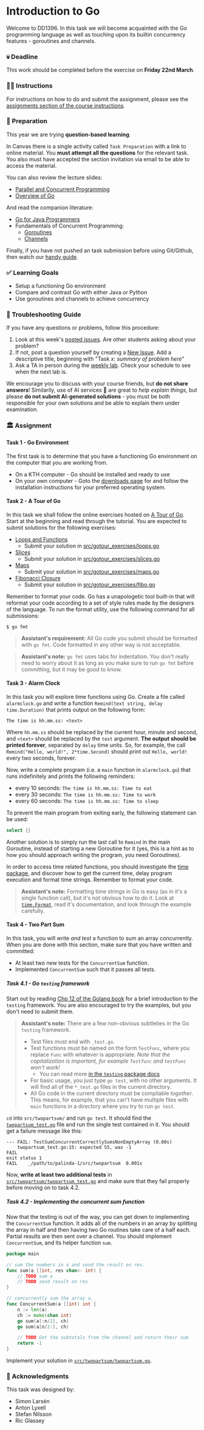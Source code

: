 # Introduction to Go
Welcome to DD1396. In this task we will become acquainted with the Go programming language as well as touching upon its builtin concurrency features - goroutines and channels.

### 💀 Deadline
This work should be completed before the exercise on **Friday 22nd March**.

### 👩‍🏫 Instructions
For instructions on how to do and submit the assignment, please see the
[assignments section of the course instructions](https://gits-15.sys.kth.se/inda-23/course-instructions#assignments).

### 📝 Preparation
This year we are trying **question-based learning**. 

In Canvas there is a single activity called `Task Preparation` with a link to online material. You **must attempt all the questions** for the relevant task. You also must have accepted the section invitation via email to be able to access the material.

You can also review the lecture slides: 
- [Parallel and Concurrent Programming](https://docs.google.com/presentation/d/1vb4F1Bu_ElXI6nR48lhfbN3O6iSo_3LUez8XShioHLU/edit#slide=id.p)
- [Overview of Go](https://docs.google.com/presentation/d/1t59UE1mWf-VIxr1hHkojHJ2U-vlGVFi5oFh1ufIeqSA/edit#slide=id.p)

And read the companion literature:
- [Go for Java Programmers](http://yourbasic.org/golang/go-java-tutorial/)
- Fundamentals of Concurrent Programming:
    - [Goroutines](http://yourbasic.org/golang/goroutines-explained/)
    - [Channels](https://yourbasic.org/golang/channels-explained/)

Finally, if you have not pushed an task submission before using Git/Github, then watch our [handy guide](https://www.youtube.com/watch?v=Sp5AASmX4no&list=PLZtN6QLX2rBA_gL6zs-qijIDihx-p2tO8).

### ✅ Learning Goals
* Setup a functioning Go environment
* Compare and contrast Go with either Java or Python
* Use goroutines and channels to achieve concurrency

### 🚨 Troubleshooting Guide
If you have any questions or problems, follow this procedure: <br/>

1. Look at this week's [posted issues](https://gits-15.sys.kth.se/inda-23/help/issues). Are other students asking about your problem?
2. If not, post a question yourself by creating a [New Issue](https://gits-15.sys.kth.se/inda-23/help/issues/new). Add a descriptive title, beginning with "Task *x*: *summary of problem here*"
3. Ask a TA in person during the [weekly lab](https://queue.csc.kth.se/Queue/INDA). Check your schedule to see when the next lab is.

We encourage you to discuss with your course friends, but **do not share answers**! Similarily, use of AI services  🤖 are great to *help explain things*, but please **do not submit AI-generated solutions** - you must be both responsible for your own solutions and be able to explain them under examination.

### 🏛 Assignment

#### Task 1 - Go Environment

The first task is to determine that you have a functioning Go environment on
the computer that you are working from.

- On a KTH computer - Go should be installed and ready to use
- On your own computer - Goto the [downloads page](https://golang.org/dl/) for
  and follow the installation instructions for your preferred operating system.

#### Task 2 - A Tour of Go

In this task we shall follow the online exercises hosted on
[A Tour of Go](http://tour.golang.org/welcome/1). Start at the beginning and
read through the tutorial. You are expected to submit solutions for the
following exercises:

- [Loops and Functions](http://tour.golang.org/flowcontrol/8)
    - Submit your solution in [src/gotour_exercises/loops.go](src/gotour_exercises/loops.go)
- [Slices](http://tour.golang.org/moretypes/18)
    - Submit your solution in [src/gotour_exercises/slices.go](src/gotour_exercises/slices.go)
- [Maps](http://tour.golang.org/moretypes/23)
    - Submit your solution in [src/gotour_exercises/maps.go](src/gotour_exercises/maps.go)
- [Fibonacci Closure](http://tour.golang.org/moretypes/26)
    - Submit your solution in [src/gotour_exercises/fibo.go](src/gotour_exercises/fibo.go)

Remember to format your code. Go has a unapologetic tool built-in that will
reformat your code according to a set of style rules made by the designers of
the language. To run the format utility, use the following command for all
submissions:

    $ go fmt

> **Assistant's requirement:** All Go code you submit should be formatted with
> `go fmt`. Code formatted in any other way is not acceptable.

> **Assistant's note:** `go fmt` uses tabs for indentation. You don't really
> need to worry about it as long as you make sure to run `go fmt` before
> committing, but it may be good to know.

#### Task 3 - Alarm Clock

In this task you will explore time functions using Go. Create a file called
`alarmclock.go` and write a function `Remind(text string, delay time.Duration)`
that prints output on the following form:

    The time is hh.mm.ss: <text>

Where `hh.mm.ss` should be replaced by the current hour, minute and second, and
`<text>` should be replaced by the `text` argument. **The output should be
printed forever**, separated by `delay` time units. So, for example, the call
`Remind("Hello, world!", 2*time.Second)` should print out `Hello, world!` every
two seconds, forever.

Now, write a complete program (i.e. a `main` function in `alarmclock.go`) that
runs indefinitely and prints the following reminders:

* every 10 seconds: `The time is hh.mm.ss: Time to eat`
* every 30 seconds: `The time is hh.mm.ss: Time to work`
* every 60 seconds: `The time is hh.mm.ss: Time to sleep`

To prevent the main program from exiting early, the following statement can be
used:

```Go
select {}
```

Another solution is to simply run the last call to `Remind` in the main
Goroutine, instead of starting a new Goroutine for it (yes, this is a hint as
to how you should approach writing the program, you need Goroutines).

In order to access time related functions, you should investigate the
[time package](https://golang.org/pkg/time/), and discover how to get the
current time, delay program execution and format time strings. Remember to
format your code.

> **Assistant's note:** Formatting time strings in Go is easy (as in it's a
> single function call), but it's not obvious how to do it. Look at
> [`time.Format`](https://golang.org/pkg/time/#Time.Format), read it's
> documentation, and look through the example carefully.

#### Task 4 - Two Part Sum

In this task, you will write _and test_ a function to sum an array
concurrently. When you are done with this section, make sure that you have
written and committed:

* At least two new tests for the `ConcurrentSum` function.
* Implemented `ConcurrentSum` such that it passes all tests.

##### Task 4.1 - Go `testing` framework
Start out by reading
[Chp 12 of the Golang book](https://www.golang-book.com/books/intro/12) for a
brief introduction to the `testing` framework. You are also encouraged to try
the examples, but you don't need to submit them.

> **Assistant's note:** There are a few non-obvious subtleties in the Go
> `testing` framework.
>
> * Test files must end with `_test.go`.
> * Test functions must be named on the form `TestFunc`, where you replace
>   `Func` with whatever is appropriate. _Note that the capitalization is
>   important, for example `Testfunc` and `testFunc` won't work!_
>   - You can read more
>     [in the `testing` package docs](https://golang.org/pkg/testing/)
> * For basic usage, you just type `go test`, with no other arguments. It will
>   find all of the `*_test.go` files in the current directory.
> * All Go code in the current directory must be compilable _together_. This
>   means, for example, that you can't have multiple files with `main`
>   functions in a directory where you try to run `go test`.

`cd` into `src/twopartsum/`
and run `go test`. It should find the
[`twopartsum_test.go`](src/twopartsum/twopartsum_test.go) file and run the
single test contained in it. You should get a failure message like this:

```
--- FAIL: TestSumConcurrentCorrectlySumsNonEmptyArray (0.00s)
    twopartsum_test.go:15: expected 55, was -1
FAIL
exit status 1
FAIL	_/path/to/palinda-1/src/twopartsum	0.001s
```

Now, **write at least two additional tests** in
[`src/twopartsum/twopartsum_test.go`](src/twopartsum/twopartsum_test.go) and
make sure that they fail properly before moving on to task 4.2.

##### Task 4.2 - Implementing the concurrent sum function
Now that the testing is out of the way, you can get down to implementing the
`ConcurrentSum` function. It adds all of the numbers in an array by splitting
the array in half and then having two Go routines take care of a half each.
Partial results are then sent over a channel. You should implement
`ConcurrentSum`, and its helper function `sum`.

```Go
package main

// sum the numbers in a and send the result on res.
func sum(a []int, res chan<- int) {
	// TODO sum a
	// TODO send result on res
}

// concurrently sum the array a.
func ConcurrentSum(a []int) int {
	n := len(a)
	ch := make(chan int)
	go sum(a[:n/2], ch)
	go sum(a[n/2:], ch)

	// TODO Get the subtotals from the channel and return their sum
	return -1
}
```

Implement your solution in
[`src/twopartsum/twopartsum.go`](src/twopartsum/twopartsum.go).

### 🙏 Acknowledgments
This task was designed by:               <br>
- Simon Larsén                             <br>
- Anton Lyxell                             <br>
- Stefan Nilsson                           <br>
- Ric Glassey                              <br>